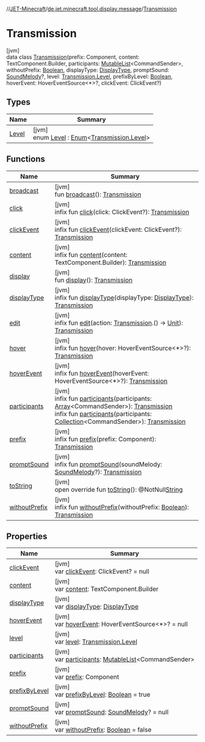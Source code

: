 //[JET-Minecraft](../../../index.md)/[de.jet.minecraft.tool.display.message](../index.md)/[Transmission](index.md)

# Transmission

[jvm]\
data class [Transmission](index.md)(prefix: Component, content: TextComponent.Builder, participants: [MutableList](https://kotlinlang.org/api/latest/jvm/stdlib/kotlin.collections/-mutable-list/index.html)&lt;CommandSender&gt;, withoutPrefix: [Boolean](https://kotlinlang.org/api/latest/jvm/stdlib/kotlin/-boolean/index.html), displayType: [DisplayType](../-display-type/index.md), promptSound: [SoundMelody](../../de.jet.minecraft.tool.effect.sound/-sound-melody/index.md)?, level: [Transmission.Level](-level/index.md), prefixByLevel: [Boolean](https://kotlinlang.org/api/latest/jvm/stdlib/kotlin/-boolean/index.html), hoverEvent: HoverEventSource&lt;*&gt;?, clickEvent: ClickEvent?)

## Types

| Name | Summary |
|---|---|
| [Level](-level/index.md) | [jvm]<br>enum [Level](-level/index.md) : [Enum](https://kotlinlang.org/api/latest/jvm/stdlib/kotlin/-enum/index.html)&lt;[Transmission.Level](-level/index.md)&gt; |

## Functions

| Name | Summary |
|---|---|
| [broadcast](broadcast.md) | [jvm]<br>fun [broadcast](broadcast.md)(): [Transmission](index.md) |
| [click](click.md) | [jvm]<br>infix fun [click](click.md)(click: ClickEvent?): [Transmission](index.md) |
| [clickEvent](click-event.md) | [jvm]<br>infix fun [clickEvent](click-event.md)(clickEvent: ClickEvent?): [Transmission](index.md) |
| [content](content.md) | [jvm]<br>infix fun [content](content.md)(content: TextComponent.Builder): [Transmission](index.md) |
| [display](display.md) | [jvm]<br>fun [display](display.md)(): [Transmission](index.md) |
| [displayType](display-type.md) | [jvm]<br>infix fun [displayType](display-type.md)(displayType: [DisplayType](../-display-type/index.md)): [Transmission](index.md) |
| [edit](edit.md) | [jvm]<br>infix fun [edit](edit.md)(action: [Transmission](index.md).() -&gt; [Unit](https://kotlinlang.org/api/latest/jvm/stdlib/kotlin/-unit/index.html)): [Transmission](index.md) |
| [hover](hover.md) | [jvm]<br>infix fun [hover](hover.md)(hover: HoverEventSource&lt;*&gt;?): [Transmission](index.md) |
| [hoverEvent](hover-event.md) | [jvm]<br>infix fun [hoverEvent](hover-event.md)(hoverEvent: HoverEventSource&lt;*&gt;?): [Transmission](index.md) |
| [participants](participants.md) | [jvm]<br>infix fun [participants](participants.md)(participants: [Array](https://kotlinlang.org/api/latest/jvm/stdlib/kotlin/-array/index.html)&lt;CommandSender&gt;): [Transmission](index.md)<br>infix fun [participants](participants.md)(participants: [Collection](https://kotlinlang.org/api/latest/jvm/stdlib/kotlin.collections/-collection/index.html)&lt;CommandSender&gt;): [Transmission](index.md) |
| [prefix](prefix.md) | [jvm]<br>infix fun [prefix](prefix.md)(prefix: Component): [Transmission](index.md) |
| [promptSound](prompt-sound.md) | [jvm]<br>infix fun [promptSound](prompt-sound.md)(soundMelody: [SoundMelody](../../de.jet.minecraft.tool.effect.sound/-sound-melody/index.md)?): [Transmission](index.md) |
| [toString](to-string.md) | [jvm]<br>open override fun [toString](to-string.md)(): @NotNull[String](https://kotlinlang.org/api/latest/jvm/stdlib/kotlin/-string/index.html) |
| [withoutPrefix](without-prefix.md) | [jvm]<br>infix fun [withoutPrefix](without-prefix.md)(withoutPrefix: [Boolean](https://kotlinlang.org/api/latest/jvm/stdlib/kotlin/-boolean/index.html)): [Transmission](index.md) |

## Properties

| Name | Summary |
|---|---|
| [clickEvent](click-event.md) | [jvm]<br>var [clickEvent](click-event.md): ClickEvent? = null |
| [content](content.md) | [jvm]<br>var [content](content.md): TextComponent.Builder |
| [displayType](display-type.md) | [jvm]<br>var [displayType](display-type.md): [DisplayType](../-display-type/index.md) |
| [hoverEvent](hover-event.md) | [jvm]<br>var [hoverEvent](hover-event.md): HoverEventSource&lt;*&gt;? = null |
| [level](level.md) | [jvm]<br>var [level](level.md): [Transmission.Level](-level/index.md) |
| [participants](participants.md) | [jvm]<br>var [participants](participants.md): [MutableList](https://kotlinlang.org/api/latest/jvm/stdlib/kotlin.collections/-mutable-list/index.html)&lt;CommandSender&gt; |
| [prefix](prefix.md) | [jvm]<br>var [prefix](prefix.md): Component |
| [prefixByLevel](prefix-by-level.md) | [jvm]<br>var [prefixByLevel](prefix-by-level.md): [Boolean](https://kotlinlang.org/api/latest/jvm/stdlib/kotlin/-boolean/index.html) = true |
| [promptSound](prompt-sound.md) | [jvm]<br>var [promptSound](prompt-sound.md): [SoundMelody](../../de.jet.minecraft.tool.effect.sound/-sound-melody/index.md)? = null |
| [withoutPrefix](without-prefix.md) | [jvm]<br>var [withoutPrefix](without-prefix.md): [Boolean](https://kotlinlang.org/api/latest/jvm/stdlib/kotlin/-boolean/index.html) = false |
